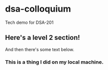 # dsa-colloquium

Tech demo for DSA-201

## Here's a level 2 section!

And then there's some text below.

### This is a thing I did on my local machine.

